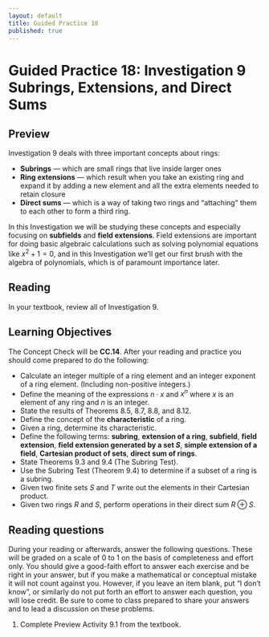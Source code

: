 ```yaml
---
layout: default
title: Guided Practice 18
published: true
---
```



# Guided Practice 18: Investigation 9 Subrings, Extensions, and Direct Sums

## Preview

Investigation 9 deals with three important concepts about rings:

+ __Subrings__ — which are small rings that live inside larger ones
+ __Ring extensions__ — which result when you take an existing ring and expand it by adding a new element and all the extra elements needed to retain closure
+ __Direct sums__  — which is a way of taking two rings and “attaching” them to each other to form a third ring.

In this Investigation we will be studying these concepts and especially focusing on __subfields__ and __field extensions__. Field extensions are important for doing basic algebraic calculations such as solving polynomial equations like $x^2+1=0$, and in this Investigation we’ll get our first brush with the algebra of polynomials, which is of paramount importance later.

## Reading

In your textbook, review all of Investigation 9.

## Learning Objectives 

The Concept Check will be __CC.14__. After your reading and practice you should come prepared to do the following:

+ Calculate an integer multiple of a ring element and an integer exponent of a ring element. (Including non-positive integers.)
+ Define the meaning of the expressions $n\cdot x$ and $x^n$ where $x$ is an element of any ring and $n$ is an integer.
+ State the results of Theorems 8.5, 8.7, 8.8, and 8.12.
+ Define the concept of the __characteristic__ of a ring.
+ Given a ring, determine its characteristic.
+ Define the following terms: __subring__, __extension of a ring__, __subfield__, __field extension__, __field extension generated by a set $S$__, __simple extension of a field__, __Cartesian product of sets__, __direct sum of rings__.
+ State Theorems 9.3 and 9.4 (The Subring Test).
+ Use the Subring Test (Theorem 9.4) to determine if a subset of a ring is a subring.
+ Given two finite sets $S$ and $T$ write out the elements in their Cartesian product.
+ Given two rings $R$ and $S$, perform operations in their direct sum $R\oplus S$.

## Reading questions

During your reading or afterwards, answer the following questions. These will be graded on a scale of 0 to 1 on the basis of completeness and effort only. You should give a good-faith effort to answer each exercise and be right in your answer, but if you make a mathematical or conceptual mistake it will not count against you. However, if you leave an item blank, put “I don’t know”, or similarly do not put forth an effort to answer each question, you will lose credit. Be sure to come to class prepared to share your answers and to lead a discussion on these problems.

1. Complete Preview Activity 9.1 from the textbook.
